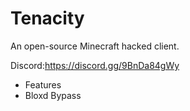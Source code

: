 # Tenacity
An open-source Minecraft hacked client.

Discord:https://discord.gg/9BnDa84gWy

* Features
* Bloxd Bypass
